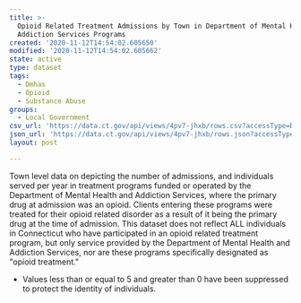 ```yaml
---
title: >-
  Opioid Related Treatment Admissions by Town in Department of Mental Health and
  Addiction Services Programs
created: '2020-11-12T14:54:02.605650'
modified: '2020-11-12T14:54:02.605662'
state: active
type: dataset
tags:
  - Dmhas
  - Opioid
  - Substance Abuse
groups:
  - Local Government
csv_url: 'https://data.ct.gov/api/views/4pv7-jhxb/rows.csv?accessType=DOWNLOAD'
json_url: 'https://data.ct.gov/api/views/4pv7-jhxb/rows.json?accessType=DOWNLOAD'
layout: post

---
```

Town level data on depicting the number of admissions, and individuals served per year in treatment programs funded or operated by the Department of Mental Health and Addiction Services, where the primary drug at admission was an opioid. Clients entering these programs were treated for their opioid related disorder as a result of it being the primary drug at the time of admission. This dataset does not reflect ALL individuals in Connecticut who have participated in an opioid related treatment program, but only service provided by the Department of Mental Health and Addiction Services, nor are these programs specifically designated as "opioid treatment."

* Values less than or equal to 5 and greater than 0 have been suppressed to protect the identity of individuals.
